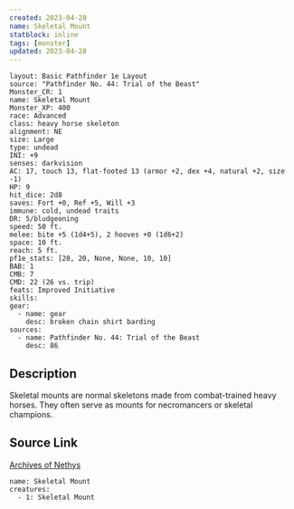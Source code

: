 ```yaml
---
created: 2023-04-28
name: Skeletal Mount
statblock: inline
tags: [monster]
updated: 2023-04-28
---
```

```statblock
layout: Basic Pathfinder 1e Layout
source: "Pathfinder No. 44: Trial of the Beast"
Monster_CR: 1
name: Skeletal Mount
Monster_XP: 400
race: Advanced
class: heavy horse skeleton
alignment: NE
size: Large
type: undead
INI: +9
senses: darkvision
AC: 17, touch 13, flat-footed 13 (armor +2, dex +4, natural +2, size -1)
HP: 9
hit_dice: 2d8
saves: Fort +0, Ref +5, Will +3
immune: cold, undead traits
DR: 5/bludgeoning
speed: 50 ft.
melee: bite +5 (1d4+5), 2 hooves +0 (1d6+2)
space: 10 ft.
reach: 5 ft.
pf1e_stats: [20, 20, None, None, 10, 10]
BAB: 1
CMB: 7
CMD: 22 (26 vs. trip)
feats: Improved Initiative
skills: 
gear:
  - name: gear
    desc: broken chain shirt barding
sources:
  - name: Pathfinder No. 44: Trial of the Beast
    desc: 86
```
## Description
Skeletal mounts are normal skeletons made from combat-trained heavy horses. They often serve as mounts for necromancers or skeletal champions.
## Source Link
[Archives of Nethys](https://aonprd.com/MonsterDisplay.aspx?ItemName=Skeletal%20Mount)
```encounter-table
name: Skeletal Mount
creatures:
  - 1: Skeletal Mount
```
